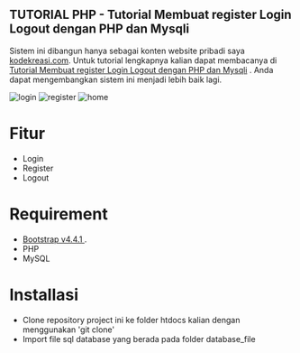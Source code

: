 ## TUTORIAL PHP - Tutorial Membuat register Login Logout dengan PHP dan Mysqli 
Sistem ini dibangun hanya sebagai konten website pribadi saya [kodekreasi.com](https://kodekreasi.com/). Untuk tutorial lengkapnya kalian dapat membacanya di [Tutorial Membuat register Login Logout dengan PHP dan Mysqli]() . Anda dapat mengembangkan sistem ini menjadi lebih baik lagi. 



![login](https://user-images.githubusercontent.com/53245455/120097037-47d23600-c0e3-11eb-9a34-ee62ace7e09e.PNG)
![register](https://user-images.githubusercontent.com/53245455/120097084-7b14c500-c0e3-11eb-9866-205ccbdf2e42.PNG)
![home](https://user-images.githubusercontent.com/53245455/120097110-92ec4900-c0e3-11eb-9dd2-e84311145958.PNG)


# Fitur #
- Login
- Register
- Logout

# Requirement #

- [Bootstrap v4.4.1 ](https://getbootstrap.com/).
- PHP
- MySQL

# Installasi #
- Clone repository project ini ke folder htdocs kalian dengan menggunakan 'git clone'
- Import file sql database yang berada pada folder database_file













